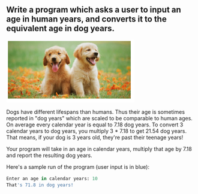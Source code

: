 ## Write a program which asks a user to input an age in human years, and converts it to the equivalent age in dog years.

<img src="/Images/dog.PNG" />


Dogs have different lifespans than humans. Thus their age is sometimes reported in "dog years" which are scaled to be comparable to human ages. On average every calendar year is equal to 7.18 dog years. To convert 3 calendar years to dog years, you multiply 3 * 7.18 to get 21.54 dog years. That means, if your dog is 3 years old, they're past their teenage years!



Your program will take in an age in calendar years, multiply that age by 7.18 and report the resulting dog years. 

Here's a sample run of the program (user input is in blue):

```python
Enter an age in calendar years: 10
That's 71.8 in dog years!